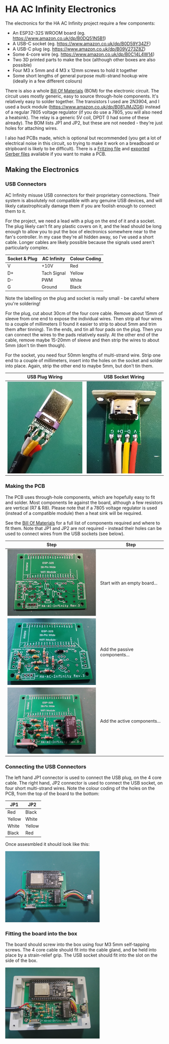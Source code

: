 # HA AC Infinity Electronics

The electronics for the HA AC Infinity project require a few components:

- An ESP32-32S WROOM board (eg. https://www.amazon.co.uk/dp/B0DQ51N5B1)
- A USB-C socket (eg. https://www.amazon.co.uk/dp/B0D59Y34ZF)
- A USB-C plug (eg. https://www.amazon.co.uk/dp/B09V273Z8Z)
- Some 4-core wire (eg. https://www.amazon.co.uk/dp/B0C14L4W14)
- Two 3D printed parts to make the box (although other boxes are also possible)
- Four M3 x 5mm and 4 M3 x 12mm screws to hold it together
- Some short lengths of general purpose multi-strand hookup wire (ideally in a few different colours)

There is also a whole [Bill Of Materials](https://html-preview.github.io/?url=https://github.com/coofercat/ha-ac-infinity-fan/blob/main/electronics/ac-infinity-esphome_bom.html) (BOM) for the electronic circuit. The circuit uses mostly generic, easy to source through-hole components. It's relatively easy to solder together. The transistors I used are 2N3904, and I used a buck module (https://www.amazon.co.uk/dp/B081JMJZG6) instead of a regular 7805 voltage regulator (if you do use a 7805, you will also need a heatsink). The relay is a generic 5V coil, DPDT (I had some of these already). The BOM lists JP1 and JP2, but these are not needed - they're just holes for attaching wires.

I also had PCBs made, which is optional but recommended (you get a lot of electrical noise in this circuit, so trying to make it work on a breadboard or stripboard is likely to be difficult). There is a [Fritzing file](ac-infinity-esphome.fzz) and [exported Gerber files](ha-ac-infinity-gerber-export/) available if you want to make a PCB.

## Making the Electronics

### USB Connectors

AC Infinity misuse USB connectors for their proprietary connections. Their system is absolutely not compatible with any genuine USB devices, and will likely catastrophically damage them if you are foolish enough to connect them to it.

For the project, we need a lead with a plug on the end of it and a socket. The plug likely can't fit any plastic covers on it, and the lead should be long enough to allow you to put the box of electronics somewhere near to the fan's controller. In my case they're all hidden away, so I've used a short cable. Longer cables are likely possible because the signals used aren't particularly complex.

| Socket & Plug | AC Infinity | Colour Coding |
| ------------- | ----------- | ------------- |
| V             | +10V        | Red           |
| D+            | Tach Signal | Yellow        |
| D-            | PWM         | White         |
| G             | Ground      | Black         |

Note the labelling on the plug and socket is really small - be careful where you're soldering!

For the plug, cut about 30cm of the four core cable. Remove about 15mm of sleeve from one end to expose the individual wires. Then strip all four wires to a couple of millimeters (I found it easier to strip to about 5mm and trim them after tinning). Tin the ends, and tin all four pads on the plug. Then you can connect the wires to the pads relatively easily. At the other end of the cable, remove maybe 15-20mm of sleeve and then strip the wires to about 5mm (don't tin them though).

For the socket, you need four 50mm lengths of multi-strand wire. Strip one end to a couple of millimeters, insert into the holes on the socket and solder into place. Again, strip the other end to maybe 5mm, but don't tin them.

| USB Plug Wiring                                                                      | USB Socket Wiring                                                                        |
| ------------------------------------------------------------------------------------ | ---------------------------------------------------------------------------------------- |
| [<img src="1-usb-plug-wiring.jpg" width="300" height="auto">](1-usb-plug-wiring.jpg) | [<img src="2-usb-socket-wiring.jpg" width="300" height="auto">](2-usb-socket-wiring.jpg) |

### Making the PCB

The PCB uses through-hole components, which are hopefully easy to fit and solder. Most components lie against the board, although a few resistors are vertical (R7 & R8). Please note that if a 7805 voltage regulator is used (instead of a compatible module) then a heat sink will be required.

See the [Bill Of Materials](https://html-preview.github.io/?url=https://github.com/coofercat/ha-ac-infinity-fan/blob/main/electronics/ac-infinity-esphome_bom.html) for a full list of components required and where to fit them. Note that JP1 and JP2 are not required - instead their holes can be used to connect wires from the USB sockets (see below).

| Step                                                                                       | Step                          |
| ------------------------------------------------------------------------------------------ | ----------------------------- |
| [<img src="3-empty-board.jpg" width="300" height="auto">](3-empty-board.jpg)               | Start with an empty board...  |
| [<img src="4-passive-components.jpg" width="300" height="auto">](4-passive-components.jpg) | Add the passive components... |
| [<img src="5-active-components.jpg" width="300" height="auto">](5-active-components.jpg)   | Add the active components...  |

### Connecting the USB Connectors

The left hand JP1 connector is used to connect the USB plug, on the 4 core cable. The right hand, JP2 connector is used to connect the USB socket, on four short multi-strand wires. Note the colour coding of the holes on the PCB, from the top of the board to the bottom:

| JP1    | JP2    |
| ------ | ------ |
| Red    | Black  |
| Yellow | White  |
| White  | Yellow |
| Black  | Red    |

Once assesmbled it should look like this:

[<img src="6-fully-assembled.jpg" width="300" height="auto">](6-fully-assembled.jpg)

### Fitting the board into the box

The board should screw into the box using four M3 5mm self-tapping screws. The 4 core cable should fit into the cable gland, and be held into place by a strain-relief grip. The USB socket should fit into the slot on the side of the box.

[<img src="7-in-box.jpg" width="300" height="auto">](7-in-box.jpg)

